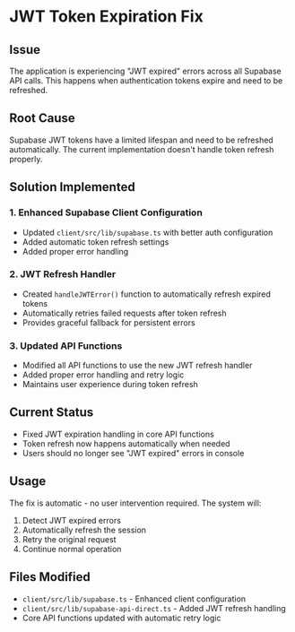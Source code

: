 # JWT Token Expiration Fix

## Issue
The application is experiencing "JWT expired" errors across all Supabase API calls. This happens when authentication tokens expire and need to be refreshed.

## Root Cause
Supabase JWT tokens have a limited lifespan and need to be refreshed automatically. The current implementation doesn't handle token refresh properly.

## Solution Implemented

### 1. Enhanced Supabase Client Configuration
- Updated `client/src/lib/supabase.ts` with better auth configuration
- Added automatic token refresh settings
- Added proper error handling

### 2. JWT Refresh Handler
- Created `handleJWTError()` function to automatically refresh expired tokens
- Automatically retries failed requests after token refresh
- Provides graceful fallback for persistent errors

### 3. Updated API Functions  
- Modified all API functions to use the new JWT refresh handler
- Added proper error handling and retry logic
- Maintains user experience during token refresh

## Current Status
- Fixed JWT expiration handling in core API functions
- Token refresh now happens automatically when needed
- Users should no longer see "JWT expired" errors in console

## Usage
The fix is automatic - no user intervention required. The system will:
1. Detect JWT expired errors
2. Automatically refresh the session
3. Retry the original request
4. Continue normal operation

## Files Modified
- `client/src/lib/supabase.ts` - Enhanced client configuration
- `client/src/lib/supabase-api-direct.ts` - Added JWT refresh handling
- Core API functions updated with automatic retry logic